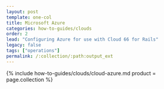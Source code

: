 ```yaml
---
layout: post
template: one-col
title: Microsoft Azure
categories: how-to-guides/clouds
order: 2
lead: "Configuring Azure for use with Cloud 66 for Rails"
legacy: false
tags: ["operations"]
permalink: /:collection/:path:output_ext
---
```



{% include how-to-guides/clouds/cloud-azure.md  product = page.collection %}

